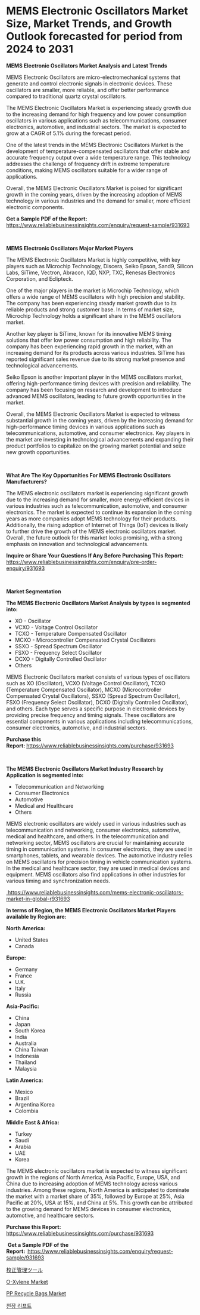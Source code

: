 <p><h1>MEMS Electronic Oscillators Market Size, Market Trends, and Growth Outlook forecasted for period from 2024 to 2031</h1></p><p><strong>MEMS Electronic Oscillators Market Analysis and Latest Trends</strong></p>
<p><p>MEMS Electronic Oscillators are micro-electromechanical systems that generate and control electronic signals in electronic devices. These oscillators are smaller, more reliable, and offer better performance compared to traditional quartz crystal oscillators.</p><p>The MEMS Electronic Oscillators Market is experiencing steady growth due to the increasing demand for high frequency and low power consumption oscillators in various applications such as telecommunications, consumer electronics, automotive, and industrial sectors. The market is expected to grow at a CAGR of 5.1% during the forecast period.</p><p>One of the latest trends in the MEMS Electronic Oscillators Market is the development of temperature-compensated oscillators that offer stable and accurate frequency output over a wide temperature range. This technology addresses the challenge of frequency drift in extreme temperature conditions, making MEMS oscillators suitable for a wider range of applications.</p><p>Overall, the MEMS Electronic Oscillators Market is poised for significant growth in the coming years, driven by the increasing adoption of MEMS technology in various industries and the demand for smaller, more efficient electronic components.</p></p>
<p><strong>Get a Sample PDF of the Report:&nbsp;</strong> <a href="https://www.reliablebusinessinsights.com/enquiry/request-sample/931693">https://www.reliablebusinessinsights.com/enquiry/request-sample/931693</a></p>
<p>&nbsp;</p>
<p><strong>MEMS Electronic Oscillators Major Market Players</strong></p>
<p><p>The MEMS Electronic Oscillators Market is highly competitive, with key players such as Microchip Technology, Discera, Seiko Epson, Sand9, Silicon Labs, SiTime, Vectron, Abracon, IQD, NXP, TXC, Renesas Electronics Corporation, and Eclipteck.</p><p>One of the major players in the market is Microchip Technology, which offers a wide range of MEMS oscillators with high precision and stability. The company has been experiencing steady market growth due to its reliable products and strong customer base. In terms of market size, Microchip Technology holds a significant share in the MEMS oscillators market.</p><p>Another key player is SiTime, known for its innovative MEMS timing solutions that offer low power consumption and high reliability. The company has been experiencing rapid growth in the market, with an increasing demand for its products across various industries. SiTime has reported significant sales revenue due to its strong market presence and technological advancements.</p><p>Seiko Epson is another important player in the MEMS oscillators market, offering high-performance timing devices with precision and reliability. The company has been focusing on research and development to introduce advanced MEMS oscillators, leading to future growth opportunities in the market.</p><p>Overall, the MEMS Electronic Oscillators Market is expected to witness substantial growth in the coming years, driven by the increasing demand for high-performance timing devices in various applications such as telecommunications, automotive, and consumer electronics. Key players in the market are investing in technological advancements and expanding their product portfolios to capitalize on the growing market potential and seize new growth opportunities.</p></p>
<p>&nbsp;</p>
<p><strong>What Are The Key Opportunities For MEMS Electronic Oscillators Manufacturers?</strong></p>
<p><p>The MEMS electronic oscillators market is experiencing significant growth due to the increasing demand for smaller, more energy-efficient devices in various industries such as telecommunication, automotive, and consumer electronics. The market is expected to continue its expansion in the coming years as more companies adopt MEMS technology for their products. Additionally, the rising adoption of Internet of Things (IoT) devices is likely to further drive the growth of the MEMS electronic oscillators market. Overall, the future outlook for this market looks promising, with a strong emphasis on innovation and technological advancements.</p></p>
<p><strong>Inquire or Share Your Questions If Any Before Purchasing This Report:</strong> <a href="https://www.reliablebusinessinsights.com/enquiry/pre-order-enquiry/931693">https://www.reliablebusinessinsights.com/enquiry/pre-order-enquiry/931693</a></p>
<p>&nbsp;</p>
<p><strong>Market Segmentation</strong></p>
<p><strong>The MEMS Electronic Oscillators Market Analysis by types is segmented into:</strong></p>
<p><ul><li>XO - Oscillator</li><li>VCXO - Voltage Control Oscillator</li><li>TCXO - Temperature Compensated Oscillator</li><li>MCXO - Microcontroller Compensated Crystal Oscillators</li><li>SSXO - Spread Spectrum Oscillator</li><li>FSXO - Frequency Select Oscillator</li><li>DCXO - Digitally Controlled Oscillator</li><li>Others</li></ul></p>
<p><p>MEMS Electronic Oscillators market consists of various types of oscillators such as XO (Oscillator), VCXO (Voltage Control Oscillator), TCXO (Temperature Compensated Oscillator), MCXO (Microcontroller Compensated Crystal Oscillators), SSXO (Spread Spectrum Oscillator), FSXO (Frequency Select Oscillator), DCXO (Digitally Controlled Oscillator), and others. Each type serves a specific purpose in electronic devices by providing precise frequency and timing signals. These oscillators are essential components in various applications including telecommunications, consumer electronics, automotive, and industrial sectors.</p></p>
<p><strong>Purchase this Report:&nbsp;</strong><a href="https://www.reliablebusinessinsights.com/purchase/931693">https://www.reliablebusinessinsights.com/purchase/931693</a></p>
<p>&nbsp;</p>
<p><strong>The MEMS Electronic Oscillators Market Industry Research by Application is segmented into:</strong></p>
<p><ul><li>Telecommunication and Networking</li><li>Consumer Electronics</li><li>Automotive</li><li>Medical and Healthcare</li><li>Others</li></ul></p>
<p><p>MEMS electronic oscillators are widely used in various industries such as telecommunication and networking, consumer electronics, automotive, medical and healthcare, and others. In the telecommunication and networking sector, MEMS oscillators are crucial for maintaining accurate timing in communication systems. In consumer electronics, they are used in smartphones, tablets, and wearable devices. The automotive industry relies on MEMS oscillators for precision timing in vehicle communication systems. In the medical and healthcare sector, they are used in medical devices and equipment. MEMS oscillators also find applications in other industries for various timing and synchronization needs.</p></p>
<p><a href="https://www.reliablebusinessinsights.com/mems-electronic-oscillators-market-in-global-r931693">&nbsp;https://www.reliablebusinessinsights.com/mems-electronic-oscillators-market-in-global-r931693</a></p>
<p><strong>In terms of Region, the MEMS Electronic Oscillators Market Players available by Region are:</strong></p>
<p>
    <p> <strong> North America: </strong>
        <ul>
            <li>United States</li>
            <li>Canada</li>
        </ul>
        </p> 
    <p> <strong> Europe: </strong>
        <ul>
            <li>Germany</li>
            <li>France</li>
            <li>U.K.</li>
            <li>Italy</li>
            <li>Russia</li>
        </ul>
        </p> 
    <p> <strong> Asia-Pacific: </strong>
        <ul>
            <li>China</li>
            <li>Japan</li>
            <li>South Korea</li>
            <li>India</li>
            <li>Australia</li>
            <li>China Taiwan</li>
            <li>Indonesia</li>
            <li>Thailand</li>
            <li>Malaysia</li>
        </ul>
        </p> 
    <p> <strong> Latin America: </strong>
        <ul>
            <li>Mexico</li>
            <li>Brazil</li>
            <li>Argentina Korea</li>
            <li>Colombia</li>
        </ul>
        </p> 
    <p> <strong> Middle East & Africa: </strong>
        <ul>
            <li>Turkey</li>
            <li>Saudi</li>
            <li>Arabia</li>
            <li>UAE</li>
            <li>Korea</li>
        </ul>
    </p>
    </p>
<p><p>The MEMS electronic oscillators market is expected to witness significant growth in the regions of North America, Asia Pacific, Europe, USA, and China due to increasing adoption of MEMS technology across various industries. Among these regions, North America is anticipated to dominate the market with a market share of 35%, followed by Europe at 25%, Asia Pacific at 20%, USA at 15%, and China at 5%. This growth can be attributed to the growing demand for MEMS devices in consumer electronics, automotive, and healthcare sectors.</p></p>
<p><strong>Purchase this Report: </strong><a href="https://www.reliablebusinessinsights.com/purchase/931693">https://www.reliablebusinessinsights.com/purchase/931693</a></p>
<p>&nbsp;<strong>Get a Sample PDF of the Report:&nbsp;&nbsp;</strong><a href="https://www.reliablebusinessinsights.com/enquiry/request-sample/931693">https://www.reliablebusinessinsights.com/enquiry/request-sample/931693</a></p>
<p><strong></strong></p>
<p><p><a href="https://github.com/pepo3k/Market-Research-Report-List-1/blob/main/185035684018.md">校正管理ツール</a></p><p><a href="https://github.com/sofayahoo2023/Market-Research-Report-List-4/blob/main/o-xylene-market.md">O-Xylene Market</a></p><p><a href="https://issuu.com/reportprime-2/docs/pp-recycle-bags-market-size-2030.pptx">PP Recycle Bags Market</a></p><p><a href="https://github.com/vss5505pa7z1p/Market-Research-Report-List-2/blob/main/755859777922.md">천장 리프트</a></p></p>
